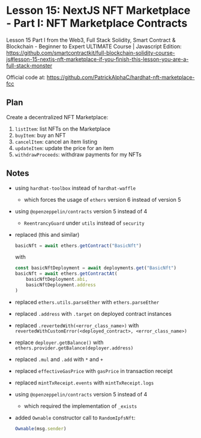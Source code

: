 # Lesson 15: NextJS NFT Marketplace - Part I: NFT Marketplace Contracts

Lesson 15 Part I from the Web3, Full Stack Solidity, Smart Contract & Blockchain - Beginner to Expert ULTIMATE
Course | Javascript Edition:
https://github.com/smartcontractkit/full-blockchain-solidity-course-js#lesson-15-nextjs-nft-marketplace-if-you-finish-this-lesson-you-are-a-full-stack-monster

Official code at:
https://github.com/PatrickAlphaC/hardhat-nft-marketplace-fcc

## Plan

Create a decentralized NFT Marketplace:

1. `listItem`: list NFTs on the Marketplace
2. `buyItem`: buy an NFT
3. `cancelItem`: cancel an item listing
4. `updateItem`: update the price for an item
5. `withdrawProceeds`: withdraw payments for my NFTs

## Notes

* using `hardhat-toolbox` instead of `hardhat-waffle`
  * which forces the usage of `ethers` version 6 instead of version 5 
* using `@openzeppelin/contracts` version 5 instead of 4
  * `ReentrancyGuard` under `utils` instead of `security`
* replaced (this and similar)
    ```javascript
    basicNft = await ethers.getContract("BasicNft")
    ```
  with
    ```javascript
    const basicNftDeployment = await deployments.get("BasicNft")
    basicNft = await ethers.getContractAt(
        basicNftDeployment.abi,
        basicNftDeployment.address
    )
    ```
* replaced `ethers.utils.parseEther` with `ethers.parseEther`
* replaced `.address` with `.target` on deployed contract instances
* replaced `.revertedWith(<error_class_name>)` with `revertedWithCustomError(<deployed_contract>, <error_class_name>)`
* replace `deployer.getBalance()` with `ethers.provider.getBalance(deployer.address)` 
* replaced `.mul` and `.add` with `*` and `+`
* replaced `effectiveGasPrice` with `gasPrice` in transaction receipt
* replaced `mintTxReceipt.events` with `mintTxReceipt.logs`
 
* using `@openzeppelin/contracts` version 5 instead of 4
  * which required the implementation of `_exists`
* added `Ownable` constructor call to `RandomIpfsNft`:
    ```javascript
    Ownable(msg.sender)
    ```
